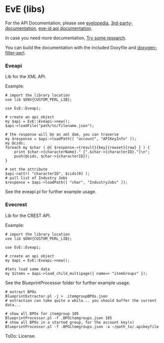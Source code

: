 # EvE (libs)

For the API Documentation, please see
[evelopedia](https://wiki.eveonline.com/en/wiki/XML_API_Getting_Started), 
[3rd-party-documentation](https://eveonline-third-party-documentation.readthedocs.org/en/latest/), 
[eve-id api documentation](http://wiki.eve-id.net/APIv2_Page_Index).

In case you need more documentation, 
[Try some research](http://lmgtfy.com/?q=eve+online+api+documentation).

You can build the documentation with the included Doxyfile and 
[doxygen-filter-perl](https://github.com/jordan2175/doxygen-filter-perl).

### Eveapi

Lib for the XML API.

Example:
```
# import the library location
use lib $ENV{CUSTOM_PERL_LIB};

use EvE::Eveapi;

# create an api object
my $api = EvE::Eveapi->new();
$api->loadFile("path/to/filename.json");

# the response will be an xml dom, you can traverse
my $response = $api->loadPath([ "account", "APIKeyInfo" ]);
my @cids;
foreach my $char ( @{ $response->{result}{key}{rowset}{row} } ) {
	print $char->{characterName}." {".$char->{characterID}."}\n";
	push(@cids, $char->{characterID});
}

# set the attribute
$api->attr( "characterID", $cids[0] );
# pull list of Industry Jobs
$response = $api->loadPath([ "char", "IndustryJobs" ]);
```

See the eveapi.pl for further example usage.

### Evecrest

Lib for the CREST API.

Example:
```
# import the library location
use lib $ENV{CUSTOM_PERL_LIB};

use EvE::Eveapi;

# create an api object
my $api = EvE::Eveapi->new();

#lets load some data
my $items = $api->load_child_multipage({ name=> "itemGroups" });
```

See the BlueprintProcessor folder for further example usage.
```
# extract BPOs
BlueprintExtractor.pl -j > .itemgroupBPOs.json
# extraction can take quite a while... you should buffer the current data...

# show all BPOs for itemgroup 105
BlueprintProcessor.pl -f .BPOitemgroups.json 105
# show all BPOs in a started group, for the account key(s)
BlueprintProcessor.pl -f .BPOitemgroups.json -a ~/path_to/.apikeyfile
```

ToDo: License.


